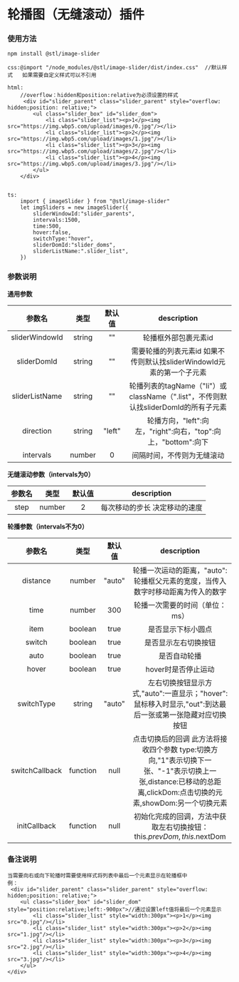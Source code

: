 # 轮播图（无缝滚动）插件

### 使用方法
```
npm install @stl/image-slider

css:@import "/node_modules/@stl/image-slider/dist/index.css"  //默认样式   如果需要自定义样式可以不引用

html:
    //overflow：hidden和position:relative为必须设置的样式
     <div id="slider_parent" class="slider_parent" style="overflow: hidden;position: relative;">
        <ul class="slider_box" id="slider_dom">
            <li class="slider_list"><p>1</p><img src="https://img.wbp5.com/upload/images/0.jpg"/></li>
            <li class="slider_list"><p>2</p><img src="https://img.wbp5.com/upload/images/1.jpg"/></li>
            <li class="slider_list"><p>3</p><img src="https://img.wbp5.com/upload/images/2.jpg"/></li>
            <li class="slider_list"><p>4</p><img src="https://img.wbp5.com/upload/images/3.jpg"/></li>        
        </ul>
    </div>


ts:
    import { imageSlider } from "@stl/image-slider"
    let imgSliders = new imageSlider({
        sliderWindowId:"slider_parents",
        intervals:1500,
        time:500,
        hover:false,
        switchType:"hover",
        sliderDomId:"slider_doms",
        sliderListName:".slider_list",
    })
```

### 参数说明
**通用参数**

|  参数名         |  类型     |  默认值    |  description               |
| :----------:  | :-------: |  :--------: |  :-----------------------:  |
| sliderWindowId  | string |  "" |  轮播框外部包裹元素id  |
| sliderDomId  | string |  "" |  需要轮播的列表元素id 如果不传则默认找sliderWindowId元素的第一个子元素  |
| sliderListName  | string |  "" |  轮播列表的tagName（"li"）或className（".list"，不传则默认找sliderDomId的所有子元素  |
| direction  | string |  "left" |  轮播方向，"left":向左，"right":向右，"top":向上，"bottom":向下  |
| intervals  | number |  0 |  间隔时间，不传则为无缝滚动  |

**无缝滚动参数（intervals为0）**

|  参数名         |  类型     |  默认值    |  description               |
| :----------:  | :-------: |  :--------: |  :-----------------------:  |
|  step         |  number     |  2    |  每次移动的步长 决定移动的速度    |

**轮播参数（intervals不为0）**

|  参数名         |  类型     |  默认值    |  description               |
| :----------:  | :-------: |  :--------: |  :-----------------------:  |
|  distance  |  number     |  "auto"    |  轮播一次运动的距离，"auto":轮播框父元素的宽度，当传入数字时移动距离为传入的数字 |
|  time         |  number     |  300    |  轮播一次需要的时间（单位：ms）  |
|  item         |  boolean     |  true    |  是否显示下标小圆点    |
|  switch         |  boolean     |  true    |  是否显示左右切换按钮    |
|  auto         |  boolean     |  true    |  是否自动轮播    |
|  hover         |  boolean     |  true    |  hover时是否停止运动    |
|  switchType         |  string     |  "auto"    |  左右切换按钮显示方式,"auto":一直显示；"hover":鼠标移入时显示,"out":到达最后一张或第一张隐藏对应切换按钮    |
|  switchCallback  |  function     |  null    |  点击切换后的回调 此方法将接收四个参数 type:切换方向,"1"表示切换下一张、"-1"表示切换上一张,distance:已移动的总距离,clickDom:点击切换的元素,showDom:另一个切换元素 |
|  initCallback  |  function     |  null    |  初始化完成的回调，方法中获取左右切换按钮：this.$prevDom,this.$nextDom|


### 备注说明
```
当需要向右或向下轮播时需要使用样式将列表中最后一个元素显示在轮播框中
例：
 <div id="slider_parent" class="slider_parent" style="overflow: hidden;position: relative;">
    <ul class="slider_box" id="slider_dom" style="position:relative;left:-900px">//通过设置left值将最后一个元素显示
        <li class="slider_list" style="width:300px"><p>1</p><img src="0.jpg"/></li>
        <li class="slider_list" style="width:300px"><p>2</p><img src="1.jpg"/></li>
        <li class="slider_list" style="width:300px"><p>3</p><img src="2.jpg"/></li>
        <li class="slider_list" style="width:300px"><p>4</p><img src="3.jpg"/></li>      
    </ul>
</div>
```